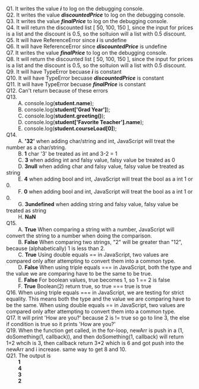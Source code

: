 Q1. It writes the value ***i*** to log on the debugging console.\
Q2. It writes the value ***discountedPrice*** to log on the debugging console.\
Q3. It writes the value ***finalPrice*** to log on the debugging console.\
Q4. It will return the discounted list [ 50, 100, 150 ], since the input for prices is a list and the discount is 0.5, so the soltuion will a list with 0.5 discount.\
Q5. It will have ReferenceError since ***i*** is undefine\
Q6. It will have ReferenceError since ***discountedPrice*** is undefine\
Q7. It writes the value ***finalPrice*** to log on the debugging console.\
Q8. It will return the discounted list [ 50, 100, 150 ], since the input for prices is a list and the discount is 0.5, so the soltuion will a list with 0.5 discount.\
Q9. It will have TypeError becuase ***i*** is constant\
Q10. It will have TypeError becuase ***discountedPrice*** is constant\
Q11. It will have TypeError becuase ***finalPrice*** is constant\
Q12. Can't return because of these errors\
Q13. \
&emsp;&emsp; A. console.log(**student.name**);\
&emsp;&emsp; B. console.log(**student['Grad Year']**);\
&emsp;&emsp; C. console.log(**student.greeting()**);\
&emsp;&emsp; D. console.log(**student['Favorite Teacher'].name**);\
&emsp;&emsp; E. console.log(**student.courseLoad[0]**);\
Q14. \
&emsp;&emsp; A. **'32'** when adding char/string and int, JavaScript will treat the number as a char/string.\
&emsp;&emsp; B. **1** char '3' be treated as int and 3-2 = 1 \
&emsp;&emsp; C. **3** when adding int and falsy value, falsy value be treated as 0\
&emsp;&emsp; D. **3null** when adding char and falsy value, falsy value be treated as string\
&emsp;&emsp; E. **4** when adding bool and int, JavaScript will treat the bool as a int 1 or 0.\
&emsp;&emsp; F. **0** when adding bool and int, JavaScript will treat the bool as a int 1 or 0.\
&emsp;&emsp; G. **3undefined** when adding string and falsy value, falsy value be treated as string\
&emsp;&emsp; H. **NaN**\
Q15. \
&emsp;&emsp; A. **True** When comparing a string with a number, JavaScript will convert the string to a number when doing the comparison. \
&emsp;&emsp; B. **False** When comparing two strings, "2" will be greater than "12", because (alphabetically) 1 is less than 2.\
&emsp;&emsp; C. **True** Using double equals == in JavaScript, two values are compared only after attempting to convert them into a common type.\
&emsp;&emsp; D. **False** When using triple equals === in JavaScript, both the type and the value we are comparing have to be the same to be true.\
&emsp;&emsp; E. **False** For boolean values, true becomes 1, so 1 == 2 is false\
&emsp;&emsp; F. **True** Boolean(2) return true, so true === true is true\
Q16. When using triple equals === in JavaScript, we are testing for strict equality. This means both the type and the value we are comparing have to be the same. When using double equals == in JavaScript, two values are compared only after attempting to convert them into a common type.\
Q17. It will print 'How are you?' because 2 is != true so go to line 3, the else if condition is true so it prints 'How are you?'\
Q19. When the function get called, in the for-loop, newArr is push in a (1, doSomething(1, callback)), and then doSomething(1, callback) will return 1+2 whcih is 3, then callback return 3\*2 which is 6 and got push into the newArr and i increase. same way to get 8 and 10. \
Q21. The output is\
&emsp;&emsp; **1**\
&emsp;&emsp; **4**\
&emsp;&emsp; **3**\
&emsp;&emsp; **2**
